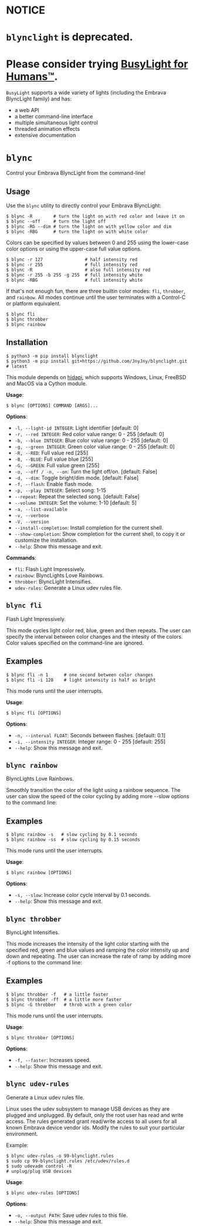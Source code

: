 # NOTICE

# `blynclight` is deprecated.
# Please consider trying [BusyLight for Humans™](https://github.com/JnyJny/busylight.git).

`BusyLight` supports a wide variety of lights (including the Embrava BlyncLight family) and has:
 - a web API 
 - a better command-line interface
 - multiple simultaneous light control
 - threaded animation effects
 - extensive documentation
 
 
# `blync`

Control your Embrava BlyncLight from the command-line!

## Usage

Use the `blync` utility to directly control your Embrava BlyncLight:


```console
$ blync -R        # turn the light on with red color and leave it on
$ blync --off     # turn the light off
$ blync -RG --dim # turn the light on with yellow color and dim
$ blync -RBG      # turn the light on with white color
```

Colors can be specified by values between 0 and 255 using the lower-case
color options or using the upper-case full value options.


```console
$ blync -r 127                # half intensity red
$ blync -r 255                # full intensity red
$ blync -R                    # also full intensity red
$ blync -r 255 -b 255 -g 255  # full intensity white
$ blync -RBG                  # full intensity white
```


If that's not enough fun, there are three builtin color modes:
`fli`, `throbber`, and `rainbow`. All modes continue until the
user terminates with a Control-C or platform equivalent.


```console
$ blync fli
$ blync throbber
$ blync rainbow
```

## Installation


```console
$ python3 -m pip install blynclight
$ python3 -m pip install git+https://github.com/JnyJny/blynclight.git # latest
```

This module depends on
[hidapi](https://github.com/trezor/cython-hidapi), which supports
Windows, Linux, FreeBSD and MacOS via a Cython module.

**Usage**:

```console
$ blync [OPTIONS] COMMAND [ARGS]...
```

**Options**:

* `-l, --light-id INTEGER`: Light identifier  [default: 0]
* `-r, --red INTEGER`: Red color value range: 0 - 255  [default: 0]
* `-b, --blue INTEGER`: Blue color value range: 0 - 255  [default: 0]
* `-g, --green INTEGER`: Green color value range: 0 - 255  [default: 0]
* `-R, --RED`: Full value red [255]
* `-B, --BLUE`: Full value blue [255]
* `-G, --GREEN`: Full value green [255]
* `-o, --off / -n, --on`: Turn the light off/on.  [default: False]
* `-d, --dim`: Toggle bright/dim mode.  [default: False]
* `-f, --flash`: Enable flash mode.
* `-p, --play INTEGER`: Select song: 1-15
* `--repeat`: Repeat the selected song.  [default: False]
* `--volume INTEGER`: Set the volume: 1-10  [default: 5]
* `-a, --list-available`
* `-v, --verbose`
* `-V, --version`
* `--install-completion`: Install completion for the current shell.
* `--show-completion`: Show completion for the current shell, to copy it or customize the installation.
* `--help`: Show this message and exit.

**Commands**:

* `fli`: Flash Light Impressively.
* `rainbow`: BlyncLights Love Rainbows.
* `throbber`: BlyncLight Intensifies.
* `udev-rules`: Generate a Linux udev rules file.

## `blync fli`

Flash Light Impressively.

This mode cycles light color red, blue, green and then repeats. The
user can specify the interval between color changes and the intesity
of the colors. Color values specified on the command-line are ignored.

## Examples


```console
$ blync fli -n 1      # one second between color changes
$ blync fli -i 128    # light intensity is half as bright
```

This mode runs until the user interrupts.

**Usage**:

```console
$ blync fli [OPTIONS]
```

**Options**:

* `-n, --interval FLOAT`: Seconds between flashes.  [default: 0.1]
* `-i, --intensity INTEGER`: Integer range: 0 - 255  [default: 255]
* `--help`: Show this message and exit.

## `blync rainbow`

BlyncLights Love Rainbows.

Smoothly transition the color of the light using a rainbow sequence.
The user can slow the speed of the color cycling by adding more
--slow options to the command line:

## Examples


```console
$ blync rainbow -s   # slow cycling by 0.1 seconds
$ blync rainbow -ss  # slow cycling by 0.15 seconds
```

This mode runs until the user interrupts.

**Usage**:

```console
$ blync rainbow [OPTIONS]
```

**Options**:

* `-s, --slow`: Increase color cycle interval by 0.1 seconds.
* `--help`: Show this message and exit.

## `blync throbber`

BlyncLight Intensifies.

This mode increases the intensity of the light color starting with
the specified red, green and blue values and ramping the color
intensity up and down and repeating. The user can increase the rate
of ramp by adding more -f options to the command line:

## Examples


```console
$ blync throbber -f   # a little faster
$ blync throbber -ff  # a little more faster
$ blync -G throbber   # throb with a green color
```

This mode runs until the user interrupts.

**Usage**:

```console
$ blync throbber [OPTIONS]
```

**Options**:

* `-f, --faster`: Increases speed.
* `--help`: Show this message and exit.

## `blync udev-rules`

Generate a Linux udev rules file.

Linux uses the udev subsystem to manage USB devices as they are
plugged and unplugged. By default, only the root user has read and
write access. The rules generated grant read/write access to all users
for all known Embrava device vendor ids. Modify the rules to suit your
particular environment.

Example:


```
$ blync udev-rules -o 99-blynclight.rules
$ sudo cp 99-blynclight.rules /etc/udev/rules.d
$ sudo udevadm control -R
# unplug/plug USB devices
```

**Usage**:

```console
$ blync udev-rules [OPTIONS]
```

**Options**:

* `-o, --output PATH`: Save udev rules to this file.
* `--help`: Show this message and exit.
